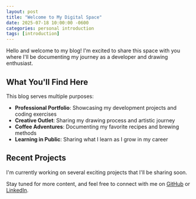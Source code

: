 ```yaml
---
layout: post
title: "Welcome to My Digital Space"
date: 2025-07-18 10:00:00 -0600
categories: personal introduction
tags: [introduction]
---
```


Hello and welcome to my blog! I'm excited to share this space with you where I'll be documenting my journey as a developer and drawing enthusiast.

## What You'll Find Here

This blog serves multiple purposes:

- **Professional Portfolio**: Showcasing my development projects and coding exercises
- **Creative Outlet**: Sharing my drawing process and artistic journey
- **Coffee Adventures**: Documenting my favorite recipes and brewing methods
- **Learning in Public**: Sharing what I learn as I grow in my career

## Recent Projects

I'm currently working on several exciting projects that I'll be sharing soon.

Stay tuned for more content, and feel free to connect with me on [GitHub](https://github.com/instantfred) or [LinkedIn](https://linkedin.com/in/instantfred).

